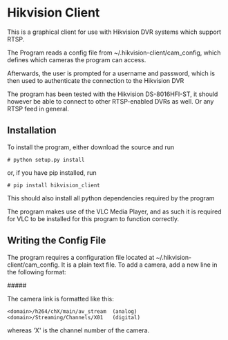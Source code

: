 # Hikvision Client


This is a graphical client for use with Hikvision DVR systems which support RTSP.

The Program reads a config file from ~/.hikvision-client/cam_config, which defines which cameras the program can access.

Afterwards, the user is prompted for a username and password, which is then used to authenticate the connection to 
the Hikvision DVR

The program has been tested with the Hikvision DS-8016HFI-ST, it should however be able to connect to other
RTSP-enabled DVRs as well. Or any RTSP feed in general.


## Installation

To install the program, either download the source and run

    # python setup.py install
    
or, if you have pip installed, run

    # pip install hikvision_client
    
This should also install all python dependencies required by the program
    
The program makes use of the VLC Media Player, and as such it is required for VLC to be installed for this program
to function correctly.

## Writing the Config File

The program requires a configuration file located at ~/.hikvision-client/cam_config. It is a plain text file. To add a
camera, add a new line in the following format:

<Camera Name>#####<Camera Link>

The camera link is formatted like this:

    <domain>/h264/chX/main/av_stream  (analog)
    <domain>/Streaming/Channels/X01   (digital)

whereas 'X' is the channel number of the camera.
